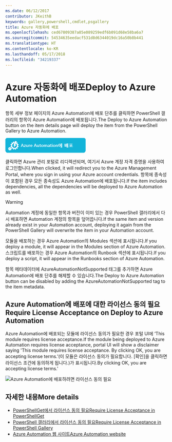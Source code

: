 ```yaml
---
ms.date: 06/12/2017
contributor: JKeithB
keywords: gallery,powershell,cmdlet,psgallery
title: Azure 자동화에 배포
ms.openlocfilehash: ced67809387a85e089259edf6b091d68e58ba6a7
ms.sourcegitcommit: 54534635eedacf531d8d6344019dc16a50b8b441
ms.translationtype: HT
ms.contentlocale: ko-KR
ms.lasthandoff: 05/17/2018
ms.locfileid: "34219337"
---
```

# <a name="deploy-to-azure-automation"></a><span data-ttu-id="a4dd9-103">Azure 자동화에 배포</span><span class="sxs-lookup"><span data-stu-id="a4dd9-103">Deploy to Azure Automation</span></span>

<span data-ttu-id="a4dd9-104">항목 세부 정보 페이지의 Azure Automation에 배포 단추를 클릭하면 PowerShell 갤러리의 항목이 Azure Automation에 배포됩니다.</span><span class="sxs-lookup"><span data-stu-id="a4dd9-104">The Deploy to Azure Automation button on the item details page will deploy the item from the PowerShell Gallery to Azure Automation.</span></span>

![Azure Automation에 배포](../../Images/DeployToAzureAutomationButton.png)

<span data-ttu-id="a4dd9-106">클릭하면 Azure 관리 포털로 리디렉션되며, 여기서 Azure 계정 자격 증명을 사용하여 로그인합니다.</span><span class="sxs-lookup"><span data-stu-id="a4dd9-106">When clicked, it will redirect you to the Azure Management Portal, where you sign in using your Azure account credentials.</span></span>
<span data-ttu-id="a4dd9-107">항목에 종속성이 포함된 경우 모든 종속성도 Azure Automation에 배포됩니다.</span><span class="sxs-lookup"><span data-stu-id="a4dd9-107">If the item includes dependencies, all the dependencies will be deployed to Azure Automation as well.</span></span>

> [!WARNING]
> <span data-ttu-id="a4dd9-108">Automation 계정에 동일한 항목과 버전이 이미 있는 경우 PowerShell 갤러리에서 다시 배포하면 Automation 계정의 항목을 덮어씁니다.</span><span class="sxs-lookup"><span data-stu-id="a4dd9-108">If the same item and version already exist in your Automation account, deploying it again from the PowerShell Gallery will overwrite the item in your Automation account.</span></span>

<span data-ttu-id="a4dd9-109">모듈을 배포하는 경우 Azure Automation의 Modules 섹션에 표시됩니다.</span><span class="sxs-lookup"><span data-stu-id="a4dd9-109">If you deploy a module, it will appear in the Modules section of Azure Automation.</span></span>  <span data-ttu-id="a4dd9-110">스크립트를 배포하는 경우 Azure Automation의 Runbook 섹션에 표시됩니다.</span><span class="sxs-lookup"><span data-stu-id="a4dd9-110">If you deploy a script, it will appear in the Runbooks section of Azure Automation.</span></span>

<span data-ttu-id="a4dd9-111">항목 메타데이터에 AzureAutomationNotSupported 태그를 추가하면 Azure Automation에 배포 단추를 해제할 수 있습니다.</span><span class="sxs-lookup"><span data-stu-id="a4dd9-111">The Deploy to Azure Automation button can be disabled by adding the AzureAutomationNotSupported tag to the item metadata.</span></span>

## <a name="require-license-acceptance-on-deploy-to-azure-automation"></a><span data-ttu-id="a4dd9-112">Azure Automation에 배포에 대한 라이선스 동의 필요</span><span class="sxs-lookup"><span data-stu-id="a4dd9-112">Require License Acceptance on Deploy to Azure Automation</span></span>

<span data-ttu-id="a4dd9-113">Azure Automation에 배포되는 모듈에 라이선스 동의가 필요한 경우 포털 UI에 ‘This module requires license acceptance.</span><span class="sxs-lookup"><span data-stu-id="a4dd9-113">If the module being deployed to Azure Automation requires license acceptance, portal UI will show a disclaimer saying 'This module requires license acceptance.</span></span> <span data-ttu-id="a4dd9-114">By clicking OK, you are accepting license terms.’(이 모듈은 라이선스 동의가 필요합니다. [확인]을 클릭하면 라이선스 조건에 동의하게 됩니다.)가 표시됩니다.</span><span class="sxs-lookup"><span data-stu-id="a4dd9-114">By clicking OK, you are accepting license terms.'</span></span>

![Azure Automation에 배포하려면 라이선스 동의 필요](../../Images/DeployToAzureAutomationRequireLicenseAcceptanceDisclaimer.png)

## <a name="more-details"></a><span data-ttu-id="a4dd9-116">자세한 내용</span><span class="sxs-lookup"><span data-stu-id="a4dd9-116">More details</span></span>

- [<span data-ttu-id="a4dd9-117">PowerShellGet에서 라이선스 동의 필요</span><span class="sxs-lookup"><span data-stu-id="a4dd9-117">Require License Acceptance in PowerShellGet</span></span>](../../concepts/module-license-acceptance.md)
- [<span data-ttu-id="a4dd9-118">PowerShell 갤러리에서 라이선스 동의 필요</span><span class="sxs-lookup"><span data-stu-id="a4dd9-118">Require License Acceptance in PowerShell Gallery</span></span>](items-that-require-license-acceptance.md)
- [<span data-ttu-id="a4dd9-119">Azure Automation 웹 사이트</span><span class="sxs-lookup"><span data-stu-id="a4dd9-119">Azure Automation website</span></span>](http://azure.microsoft.com/services/automation/)
